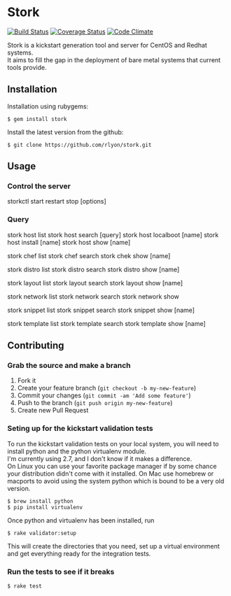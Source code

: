 # Stork
[![Build Status](https://travis-ci.org/rlyon/stork.png?branch=master)](https://travis-ci.org/rlyon/stork)
[![Coverage Status](https://coveralls.io/repos/rlyon/stork/badge.png)](https://coveralls.io/r/rlyon/stork)
[![Code Climate](https://codeclimate.com/github/rlyon/stork.png)](https://codeclimate.com/github/rlyon/stork)

Stork is a kickstart generation tool and server for CentOS and Redhat systems.  
It aims to fill the gap in the deployment of bare metal systems that current tools
provide.

## Installation

Installation using rubygems:

    $ gem install stork

Install the latest version from the github:

    $ git clone https://github.com/rlyon/stork.git

## Usage

### Control the server
storkctl start restart stop [options]

### Query
stork host list
stork host search [query]
stork host localboot [name]
stork host install [name]
stork host show [name]

stork chef list
stork chef search
stork chek show [name]

stork distro list
stork distro search
stork distro show [name]

stork layout list
stork layout search
stork layout show [name] 

stork network list
stork network search
stork network show

stork snippet list
stork snippet search
stork snippet show [name]

stork template list
stork template search
stork template show [name]

## Contributing

### Grab the source and make a branch

1. Fork it
2. Create your feature branch (`git checkout -b my-new-feature`)
3. Commit your changes (`git commit -am 'Add some feature'`)
4. Push to the branch (`git push origin my-new-feature`)
5. Create new Pull Request

### Seting up for the kickstart validation tests

To run the kickstart validation tests on your local system, you
will need to install python and the python virtualenv module.  
I'm currently using 2.7, and I don't know if it makes a difference.  
On Linux you can use your favorite package manager if by some chance 
your distribution didn't come with it installed.  On Mac use homebrew 
or macports to avoid using the system python which is bound to be 
a very old version.

    $ brew install python
    $ pip install virtualenv

Once python and virtualenv has been installed, run

    $ rake validator:setup

This will create the directories that you need, set up a virtual
environment and get everything ready for the integration tests.

### Run the tests to see if it breaks

    $ rake test
